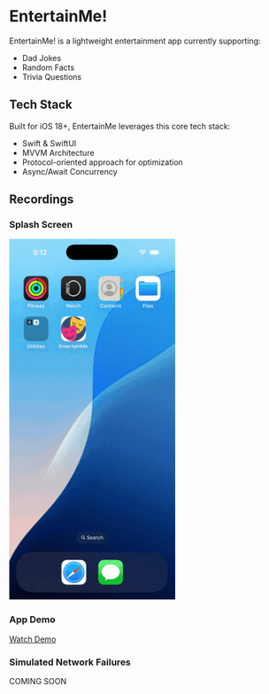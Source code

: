 # EntertainMe!

EntertainMe! is a lightweight entertainment app currently supporting:
- Dad Jokes
- Random Facts
- Trivia Questions

## Tech Stack

Built for iOS 18+, EntertainMe leverages this core tech stack:
- Swift & SwiftUI
- MVVM Architecture
- Protocol-oriented approach for optimization
- Async/Await Concurrency

## Recordings

### Splash Screen

<img src="Media/SplashScreen.gif" alt="Splash Screen" width="300">

### App Demo

[Watch Demo](https://github.com/jeffSweeney/EntertainMe/blob/master/Media/AppDemo.mp4?raw=true)

### Simulated Network Failures

COMING SOON
